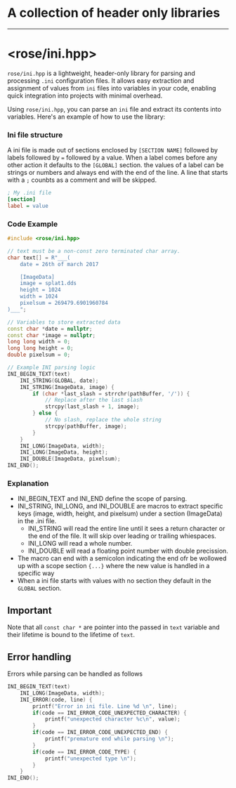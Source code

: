 # A collection of header only libraries

__________________________________________
# <rose/ini.hpp>

`rose/ini.hpp` is a lightweight, header-only library for parsing and processing `.ini` configuration files. It allows easy extraction and assignment of values from `ini` files into variables in your code, enabling quick integration into projects with minimal overhead.

Using `rose/ini.hpp`, you can parse an `ini` file and extract its contents into variables. Here's an example of how to use the library:

### Ini file structure
A ini file is made out of sections enclosed by `[SECTION NAME]` followed by labels followed by `=` followed by a value. When a label comes before any other action it defaults to the `[GLOBAL]` section.
the values of a label can be strings or numbers and always end with the end of the line. A line that starts with a `;` counbts as a comment and will be skipped.

```ini
; My .ini file
[section]
label = value
```


### Code Example

```cpp
#include <rose/ini.hpp>

// text must be a non-const zero terminated char array.
char text[] = R"___(
    date = 26th of march 2017

    [ImageData]
    image = splat1.dds
    height = 1024
    width = 1024
    pixelsum = 269479.6901960784
)___";

// Variables to store extracted data
const char *date = nullptr;
const char *image = nullptr;
long long width = 0;
long long height = 0;
double pixelsum = 0;

// Example INI parsing logic
INI_BEGIN_TEXT(text)
    INI_STRING(GLOBAL, date);
    INI_STRING(ImageData, image) {
        if (char *last_slash = strrchr(pathBuffer, '/')) {
            // Replace after the last slash
            strcpy(last_slash + 1, image);
        } else {
            // No slash, replace the whole string
            strcpy(pathBuffer, image);
        }
    }
    INI_LONG(ImageData, width);
    INI_LONG(ImageData, height);
    INI_DOUBLE(ImageData, pixelsum);
INI_END();
```

### Explanation
* INI_BEGIN_TEXT and INI_END define the scope of parsing.
* INI_STRING, INI_LONG, and INI_DOUBLE are macros to extract specific keys (image, width, height, and pixelsum) under a section (ImageData) in the .ini file.
    * INI_STRING will read the entire line until it sees a return character or the end of the file. It will skip over leading or trailing whiespaces. 
    * INI_LONG will read a whole number.
    * INI_DOUBLE will read a floating point number with double precission.
* The macro can end with a semicolon indicating the end ofr be wollowed up with a scope section `{...}` where the new value is handled in a specific way
* When a ini file starts with values with no section they default in the `GLOBAL` section.

## Important
Note that all `const char *` are pointer into the passed in `text` variable and their lifetime is bound to the lifetime of `text`.

## Error handling

Errors while parsing can be handled as follows

```cpp
INI_BEGIN_TEXT(text)
    INI_LONG(ImageData, width);
    INI_ERROR(code, line) {
        printf("Error in ini file. Line %d \n", line);
        if(code == INI_ERROR_CODE_UNEXPECTED_CHARACTER) {
            printf("unexpected character %c\n", value);
        }
        if(code == INI_ERROR_CODE_UNEXPECTED_END) {
            printf("premature end while parsing \n");
        }
        if(code == INI_ERROR_CODE_TYPE) {
            printf("unexpected type \n");
        }
    }
INI_END();
```
